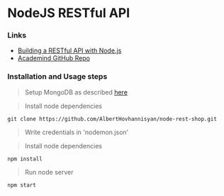 # NodeJS RESTful API 
### Links
* [Building a RESTful API with Node.js](https://www.youtube.com/playlist?list=PL55RiY5tL51q4D-B63KBnygU6opNPFk_q)
* [Academind GitHub Repo](https://github.com/academind/node-restful-api-tutorial)


### Installation and Usage steps

> Setup MongoDB as described [here](https://www.youtube.com/watch?v=WDrU305J1yw&list=PL55RiY5tL51q4D-B63KBnygU6opNPFk_q&index=6)

> Install node dependencies
```shell
git clone https://github.com/AlbertHovhannisyan/node-rest-shop.git
```

> Write credentials in 'nodemon.json'

> Install node dependencies
```shell
npm install
```

> Run node server
```shell
npm start